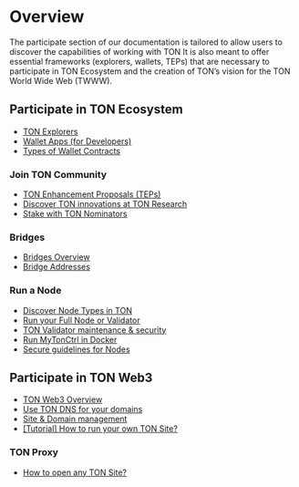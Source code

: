 # Overview

The participate section of our documentation is tailored to allow users to discover the capabilities of working with TON
It is also meant to offer essential frameworks (explorers, wallets, TEPs) that are necessary to participate in TON Ecosystem and the creation of TON’s vision for the TON World Wide Web (TWWW).

## Participate in TON Ecosystem

* [TON Explorers](/participate/explorers)
* [Wallet Apps (for Developers)](/participate/wallets/apps)
* [Types of Wallet Contracts](/participate/wallets/contracts)

### Join TON Community

* [TON Enhancement Proposals (TEPs)](https://github.com/ton-blockchain/TEPs)
* [Discover TON innovations at TON Research](https://tonresear.ch/)
* [Stake with TON Nominators](/participate/network-maintenance/nominators)

### Bridges

* [Bridges Overview](/participate/crosschain/overview)
* [Bridge Addresses](/participate/crosschain/bridge-addresses)

### Run a Node

* [Discover Node Types in TON](/participate/nodes/node-types)
* [Run your Full Node or Validator](/participate/run-nodes/full-node)
* [TON Validator maintenance & security](/participate/nodes/node-maintenance-and-security)
* [Run MyTonCtrl in Docker](/participate/run-nodes/run-docker)
* [Secure guidelines for Nodes](/participate/run-nodes/secure-guidelines)

## Participate in TON Web3

* [TON Web3 Overview](/participate/web3/overview)
* [Use TON DNS for your domains](/participate/web3/dns)
* [Site & Domain management](/participate/web3/site-management)
* [\[Tutorial\] How to run your own TON Site?](/develop/dapps/tutorials/how-to-run-ton-site)

### TON Proxy

* [How to open any TON Site?](/participate/web3/how-to-open-any-ton-site)
